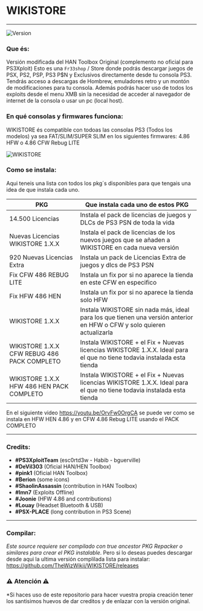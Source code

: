 # WIKISTORE 
---
![Version](https://img.shields.io/badge/Version-1.0.6-brightgreen.svg)

### Que és:

Versión modificada del HAN Toolbox Original (complemento no oficial para PS3Xploit)
Esto es una `Fr33shop` / Store donde podrás descargar juegos de PSX, PS2, PSP, PS3 P$N y Exclusivos directamente desde tu consola PS3. Tendrás acceso a descargas de Hombrew, emuladores retro y un montón de modificaciones para tu consola. Además podrás hacer uso de todos los exploits desde el menu XMB sin la necesidad de acceder al navegador de internet de la consola o usar un pc (local host).

### En qué consolas y firmwares funciona:

WIKISTORE és compatible con todoas las consolas PS3 (Todos los modelos) ya sea FAT/SLIM/SUPER SLIM en los
siguientes firmwares: 4.86 HFW o 4.86 CFW Rebug LITE

![WIKISTORE](https://i.imgur.com/B5a1gfp.png)

### Como se instala:


Aqui teneis una lista con todos los pkg´s disponibles para que tengais una idea de que instala cada uno.


| PKG | Que instala cada uno de estos PKG |
| ------ | ------ |
| 14.500 Licencias | Instala el pack de licencias de juegos y DLCs de PS3 PSN de toda la vida |
| Nuevas Licencias WIKISTORE 1.X.X | Instala el pack de licencias de los nuevos juegos que se añaden a WIKISTORE en cada nueva versión |
| 920 Nuevas Licencias Extra | Instala un pack de Licencias Extra de juegos y dlcs de PS3 PSN |
| Fix CFW 486 REBUG LITE | Instala un fix por si no aparece la tienda en este CFW en especifico |
| Fix HFW 486 HEN | Instala un fix por si no aparece la tienda solo HFW |
| WIKISTORE 1.X.X | Instala WIKISTORE sin nada más, ideal para los que tienen una versión anterior en HFW o CFW y solo quieren actualizarla |
| WIKISTORE 1.X.X CFW REBUG 486 PACK COMPLETO | Instala WIKISTORE + el Fix + Nuevas licencias WIKISTORE 1.X.X. Ideal para el que no tiene todavia instalada esta tienda |
| WIKISTORE 1.X.X HFW 486 HEN PACK COMPLETO | Instala WIKISTORE + el Fix + Nuevas licencias WIKISTORE 1.X.X. Ideal para el que no tiene todavia instalada esta tienda |


En el siguiente video https://youtu.be/OrvFw0OrgCA se puede ver como se instala en HFW HEN 4.86 y en CFW 4.86 Rebug LITE usando el PACK COMPLETO

---

### Credits:

- **#PS3XploitTeam** (esc0rtd3w - Habib - bguerville)
- **#DeVil303** (Oficial HAN/HEN Toolbox)
- **#pink1** (Oficial HAN Toolbox)
- **#Berion** (some icons)
- **#ShaolinAssassin** (contribution in HAN Toolbox)
- **#lmn7** (Exploits Offline)
- **#Joonie** (HFW 4.86 and contributions)
- **#Louay** (Headset Bluetooth & USB)
- **#PSX-PLACE** (long contribution in PS3 Scene)

---

### Compilar:

*Este source requiere ser compilado con true ancestor PKG Repacker o similares para crear el PKG instalable*. Pero si lo deseas puedes descargar desde aqui la ultima versión complilada lista para instalar: https://github.com/TheWizWikii/WIKISTORE/releases

### ⚠️ Atención ⚠️

*Si haces uso de este repositorio para hacer vuestra propia creación tener los santisimos huevos de dar creditos y de enlazar con la versión original.



